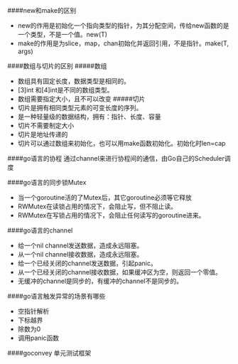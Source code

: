 ####new和make的区别
- new的作用是初始化一个指向类型的指针，为其分配空间，传给new函数的是一个类型，不是一个值。new(T)
- make的作用是为slice，map，chan初始化并返回引用，不是指针。make(T, args)

####数组与切片的区别
#####数组
- 数组具有固定长度，数据类型是相同的。
- [3]int 和[4]int是不同的数组类型。
- 数组需要指定大小，且不可以改变
#####切片
- 切片是拥有相同类型元素的可变长度的序列。
- 是一种轻量级的数据结构，拥有：指针、长度、容量
- 切片不需要制定大小
- 切片是地址传递的
- 切片可以通过数组来初始化，也可以用make函数初始化。初始化时len=cap

####go语言的协程
通过channel来进行协程间的通信，由Go自己的Scheduler调度

####go语言的同步锁Mutex
- 当一个goroutine活的了Mutex后，其它goroutine必须等它释放
- RWMutex在读锁占用的情况下，会阻止写，但不阻止读。
- RWMutex在写锁占用的情况下，会阻止任何读写的goroutine进来。

####go语言的channel
- 给一个nil channel发送数据，造成永远阻塞。
- 从一个nil channel接收数据，造成永远阻塞。
- 给一个已经关闭的channel发送数据，引起panic。
- 从一个已经关闭的channel接收数据，如果缓冲区为空，则返回一个零值。
- 无缓冲的channel是同步的，有缓冲的channel不是同步的。

####go语言触发异常的场景有哪些
- 空指针解析
- 下标越界
- 除数为0
- 调用panic函数

####goconvey
单元测试框架


